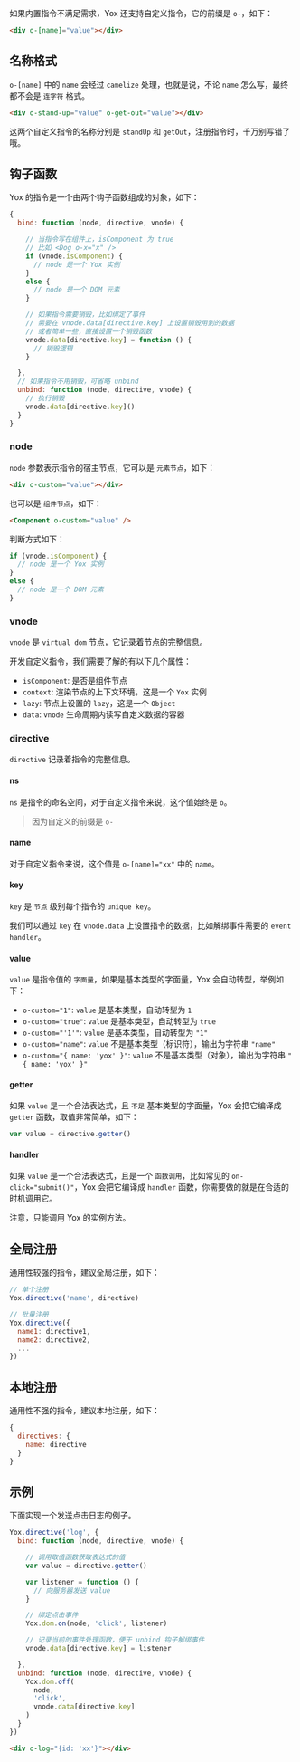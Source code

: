 如果内置指令不满足需求，Yox 还支持自定义指令，它的前缀是 `o-`，如下：

```html
<div o-[name]="value"></div>
```

## 名称格式

`o-[name]` 中的 `name` 会经过 `camelize` 处理，也就是说，不论 `name` 怎么写，最终都不会是 `连字符` 格式。

```html
<div o-stand-up="value" o-get-out="value"></div>
```

这两个自定义指令的名称分别是 `standUp` 和  `getOut`，注册指令时，千万别写错了哦。


## 钩子函数

Yox 的指令是一个由两个钩子函数组成的对象，如下：

```js
{
  bind: function (node, directive, vnode) {

    // 当指令写在组件上，isComponent 为 true
    // 比如 <Dog o-x="x" />
    if (vnode.isComponent) {
      // node 是一个 Yox 实例
    }
    else {
      // node 是一个 DOM 元素
    }

    // 如果指令需要销毁，比如绑定了事件
    // 需要在 vnode.data[directive.key] 上设置销毁用到的数据
    // 或者简单一些，直接设置一个销毁函数
    vnode.data[directive.key] = function () {
      // 销毁逻辑
    }

  },
  // 如果指令不用销毁，可省略 unbind
  unbind: function (node, directive, vnode) {
    // 执行销毁
    vnode.data[directive.key]()
  }
}
```

### node

`node` 参数表示指令的宿主节点，它可以是 `元素节点`，如下：

```html
<div o-custom="value"></div>
```

也可以是 `组件节点`，如下：

```html
<Component o-custom="value" />
```

判断方式如下：

```js
if (vnode.isComponent) {
  // node 是一个 Yox 实例
}
else {
  // node 是一个 DOM 元素
}
```

### vnode

`vnode` 是 `virtual dom` 节点，它记录着节点的完整信息。

开发自定义指令，我们需要了解的有以下几个属性：

* `isComponent`: 是否是组件节点
* `context`: 渲染节点的上下文环境，这是一个 `Yox` 实例
* `lazy`: 节点上设置的 `lazy`，这是一个 `Object`
* `data`: `vnode` 生命周期内读写自定义数据的容器

### directive

`directive` 记录着指令的完整信息。

#### ns

`ns` 是指令的命名空间，对于自定义指令来说，这个值始终是 `o`。

> 因为自定义的前缀是 `o-`

#### name

对于自定义指令来说，这个值是 `o-[name]="xx"` 中的 `name`。

#### key

`key` 是 `节点` 级别每个指令的 `unique key`。

我们可以通过 `key` 在 `vnode.data` 上设置指令的数据，比如解绑事件需要的 `event handler`。

#### value

`value` 是指令值的 `字面量`，如果是基本类型的字面量，Yox 会自动转型，举例如下：

* `o-custom="1"`: `value` 是基本类型，自动转型为 `1`
* `o-custom="true"`: `value` 是基本类型，自动转型为 `true`
* `o-custom="'1'"`: `value` 是基本类型，自动转型为 `"1"`
* `o-custom="name"`: `value` 不是基本类型（标识符），输出为字符串 `"name"`
* `o-custom="{ name: 'yox' }"`: `value` 不是基本类型（对象），输出为字符串 `"{ name: 'yox' }"`

#### getter

如果 `value` 是一个合法表达式，且 `不是` 基本类型的字面量，Yox 会把它编译成 `getter` 函数，取值非常简单，如下：

```js
var value = directive.getter()
```

#### handler

如果 `value` 是一个合法表达式，且是一个 `函数调用`，比如常见的 `on-click="submit()"`，Yox 会把它编译成 `handler` 函数，你需要做的就是在合适的时机调用它。

注意，只能调用 Yox 的实例方法。

## 全局注册

通用性较强的指令，建议全局注册，如下：

```js
// 单个注册
Yox.directive('name', directive)

// 批量注册
Yox.directive({
  name1: directive1,
  name2: directive2,
  ...
})
```

## 本地注册

通用性不强的指令，建议本地注册，如下：

```js
{
  directives: {
    name: directive
  }
}
```

## 示例

下面实现一个发送点击日志的例子。

```js
Yox.directive('log', {
  bind: function (node, directive, vnode) {

    // 调用取值函数获取表达式的值
    var value = directive.getter()

    var listener = function () {
      // 向服务器发送 value
    }

    // 绑定点击事件
    Yox.dom.on(node, 'click', listener)

    // 记录当前的事件处理函数，便于 unbind 钩子解绑事件
    vnode.data[directive.key] = listener

  },
  unbind: function (node, directive, vnode) {
    Yox.dom.off(
      node,
      'click',
      vnode.data[directive.key]
    )
  }
})
```

```html
<div o-log="{id: 'xx'}"></div>
```



